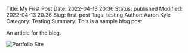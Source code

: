 Title: My First Post
Date: 2022-04-13 20:36
Status: published
Modified: 2022-04-13 20:36
Slug: first-post
Tags: testing
Author: Aaron Kyle
Category: Testing
Summary: This is a sample blog post.


An article for the blog.
<!-- ![Portfolio Site]({static}../../../images/Screen%20Shot%202022-03-24%20at%2011.24.59.png "Check Me Out") -->
![Portfolio Site]({static}/images/Screen%20Shot%202022-03-24%20at%2011.24.59.png "Check Me Out")


